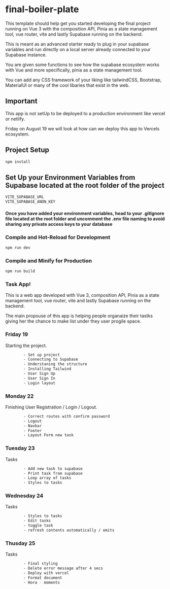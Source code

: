# final-boiler-plate

This template should help get you started developing the final project running on Vue 3 with the composition API, Pinia as a state management tool, vue router, vite and lastly Supabase running on the backend.

This is meant as an advanced starter ready to plug in your supabase variables and run directly on a local server already connected to your Supabase instance. 

You are given some functions to see how the supabase ecosystem works with Vue and more specifically, pinia as a state management tool.

You can add any CSS framework of your liking like tailwindCSS, Bootstrap, MaterialUI or many of the cool libaries that exist in the web. 

## Important
This app is not setUp to be deployed to a production environment like vercel or netlify. 

Friday on August 19 we will look at how can we deploy this app to Vercels ecosystem.


## Project Setup

```sh
npm install
```

## Set Up your Environment Variables from Supabase located at the root folder of the project

```sh
VITE_SUPABASE_URL
VITE_SUPABASE_ANON_KEY 
```
#### Once you have added your environment variables, head to your .gitIgnore file located at the root folder and uncomment the .env file naming to avoid sharing any private access keys to your database

### Compile and Hot-Reload for Development

```sh
npm run dev
```

### Compile and Minify for Production

```sh
npm run build
```

### Task App!

This is a web app developed with Vue 3, composition API, Pinia as a state management tool, vue router, vite and lastly Supabase running on the backend.

The main propouse of this app is helping people organaize their tastks giving her the chance to make list under they user progile space.

### Friday 19

Starting the project.
```sh
        - Set up project
        - Connecting to Supabase
        - Understaning the structure
        - Installing Tailwind
        - User Sign Up
        - User Sign In
        - Login layout
```

### Monday 22

Finishing User Registration / Login / Logout.
```sh
        - Correct routes with confirm password
        - Logout
        - Navbar
        - Footer
        - Layout Form new task
```

### Tuesday 23

Tasks
```sh
        - Add new task to supabase
        - Print task from supabase
        - Loop array of tasks
        - Styles to tasks
```

### Wednesday 24

Tasks
```sh
        - Styles to tasks
        - Edit tasks
        - toggle task
        - refresh contents automatically / emits
```

### Thusday 25

Tasks
```sh
        - Final styling
        - Delete error message after 4 secs
        - Deploy with vercel
        - Format document
        - Hora - moments

```